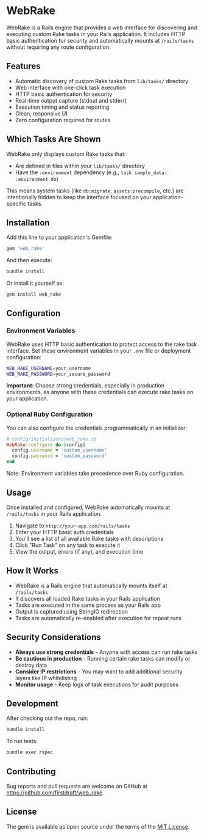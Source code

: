 # WebRake

WebRake is a Rails engine that provides a web interface for discovering and executing custom Rake tasks in your Rails application. It includes HTTP basic authentication for security and automatically mounts at `/rails/tasks` without requiring any route configuration.

## Features

- Automatic discovery of custom Rake tasks from `lib/tasks/` directory
- Web interface with one-click task execution
- HTTP basic authentication for security
- Real-time output capture (stdout and stderr)
- Execution timing and status reporting
- Clean, responsive UI
- Zero configuration required for routes

## Which Tasks Are Shown

WebRake only displays custom Rake tasks that:
- Are defined in files within your `lib/tasks/` directory
- Have the `:environment` dependency (e.g., `task sample_data: :environment do`)

This means system tasks (like `db:migrate`, `assets:precompile`, etc.) are intentionally hidden to keep the interface focused on your application-specific tasks.

## Installation

Add this line to your application's Gemfile:

```ruby
gem 'web_rake'
```

And then execute:

```bash
bundle install
```

Or install it yourself as:

```bash
gem install web_rake
```

## Configuration

### Environment Variables

WebRake uses HTTP basic authentication to protect access to the rake task interface. Set these environment variables in your `.env` file or deployment configuration:

```bash
WEB_RAKE_USERNAME=your_username
WEB_RAKE_PASSWORD=your_secure_password
```

**Important:** Choose strong credentials, especially in production environments, as anyone with these credentials can execute rake tasks on your application.

### Optional Ruby Configuration

You can also configure the credentials programmatically in an initializer:

```ruby
# config/initializers/web_rake.rb
WebRake.configure do |config|
  config.username = 'custom_username'
  config.password = 'custom_password'
end
```

Note: Environment variables take precedence over Ruby configuration.

## Usage

Once installed and configured, WebRake automatically mounts at `/rails/tasks` in your Rails application.

1. Navigate to `http://your-app.com/rails/tasks`
2. Enter your HTTP basic auth credentials
3. You'll see a list of all available Rake tasks with descriptions
4. Click "Run Task" on any task to execute it
5. View the output, errors (if any), and execution time

## How It Works

- WebRake is a Rails engine that automatically mounts itself at `/rails/tasks`
- It discovers all loaded Rake tasks in your Rails application
- Tasks are executed in the same process as your Rails app
- Output is captured using StringIO redirection
- Tasks are automatically re-enabled after execution for repeat runs

## Security Considerations

- **Always use strong credentials** - Anyone with access can run rake tasks
- **Be cautious in production** - Running certain rake tasks can modify or destroy data
- **Consider IP restrictions** - You may want to add additional security layers like IP whitelisting
- **Monitor usage** - Keep logs of task executions for audit purposes

## Development

After checking out the repo, run:

```bash
bundle install
```

To run tests:

```bash
bundle exec rspec
```

## Contributing

Bug reports and pull requests are welcome on GitHub at https://github.com/firstdraft/web_rake.

## License

The gem is available as open source under the terms of the [MIT License](https://opensource.org/licenses/MIT).
